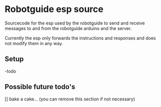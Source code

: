 # Robotguide esp source
Sourcecode for the esp used by the robotguide to send and receive messages
to and from the robotguide arduino and the server.  

Currently the esp only forwards the instructions and responses and does not modify them in any way.

## Setup
-todo

## Possible future todo's
[] bake a cake...
(you can remove this section if not necessary)